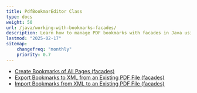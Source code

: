 ```yaml
---
title: PdfBookmarEditor Class
type: docs
weight: 50
url: /java/working-with-bookmarks-facades/
description: Learn how to manage PDF bookmarks with facades in Java using Aspose.PDF for easier navigation within documents.
lastmod: "2025-02-17"
sitemap:
    changefreq: "monthly"
    priority: 0.7
---
```


- [Create Bookmarks of All Pages (facades)](/pdf/java/create-bookmark/)
- [Export Bookmarks to XML from an Existing PDF File (facades)](/pdf/java/export-bookmark/)
- [Import Bookmarks from XML to an Existing PDF File (facades)](/pdf/java/import-bookmark/)
